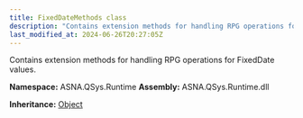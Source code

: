 ```yaml
---
title: FixedDateMethods class
description: "Contains extension methods for handling RPG operations for FixedDate values. "
last_modified_at: 2024-06-26T20:27:05Z
---
```


Contains extension methods for handling RPG operations for FixedDate values.

**Namespace:** ASNA.QSys.Runtime
**Assembly:** ASNA.QSys.Runtime.dll

**Inheritance:** [Object](https://docs.microsoft.com/en-us/dotnet/api/system.object)
<br>
<br>
